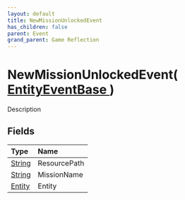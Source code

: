 ```yaml
---
layout: default
title: NewMissionUnlockedEvent
has_children: false
parent: Event
grand_parent: Game Reflection
---
```

# NewMissionUnlockedEvent( [ EntityEventBase ](/riftbreaker-wiki/docs/game-reflection/events/entity_event_base/) )
Description 

## Fields

| Type | Name |
|:----------|:--------------|
| [String](/riftbreaker-wiki/docs/game-reflection/components/string/) | ResourcePath |
| [String](/riftbreaker-wiki/docs/game-reflection/components/string/) | MissionName |
| [Entity](/riftbreaker-wiki/docs/game-reflection/classes/entity/) | Entity |

